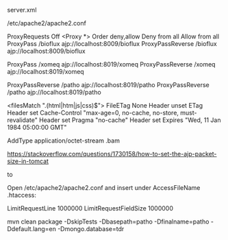 server.xml

<Connector executor="tomcatThreadPool"
               port="8080" protocol="HTTP/1.1"
               connectionTimeout="20000"
                maxHttpHeaderSize="165536"
                maxPostSize="31457280"
               redirectPort="8443" />
               
/etc/apache2/apache2.conf

ProxyRequests Off
<Proxy *>
        Order deny,allow
        Deny from all
        Allow from all
</Proxy>
ProxyPass       /bioflux ajp://localhost:8009/bioflux
ProxyPassReverse    /bioflux ajp://localhost:8009/bioflux

ProxyPass       /xomeq ajp://localhost:8019/xomeq
ProxyPassReverse    /xomeq ajp://localhost:8019/xomeq

ProxyPassReverse    /patho ajp://localhost:8019/patho
ProxyPassReverse    /patho ajp://localhost:8019/patho



<filesMatch "\.(html|htm|js|css)$">
  FileETag None
  <ifModule mod_headers.c>
     Header unset ETag
     Header set Cache-Control "max-age=0, no-cache, no-store, must-revalidate"
     Header set Pragma "no-cache"
     Header set Expires "Wed, 11 Jan 1984 05:00:00 GMT"
  </ifModule>
</filesMatch>

AddType application/octet-stream .bam









https://stackoverflow.com/questions/1730158/how-to-set-the-ajp-packet-size-in-tomcat

<!-- Define a Coyote/JK2 AJP 1.3 Connector on port 8009 -->
<Connector port="8009"
enableLookups="false" redirectPort="8443" debug="0"
protocol="AJP/1.3" />
to

<!-- Define a Coyote/JK2 AJP 1.3 Connector on port 8009 -->
<Connector port="8009"
enableLookups="false" redirectPort="8443" debug="0" packetSize=21000
protocol="AJP/1.3" />


Open /etc/apache2/apache2.conf
and insert under AccessFileName .htaccess:

LimitRequestLine 1000000
LimitRequestFieldSize 1000000

mvn clean package -DskipTests -Dbasepath=patho -Dfinalname=patho -Ddefault.lang=en -Dmongo.database=tdr
  